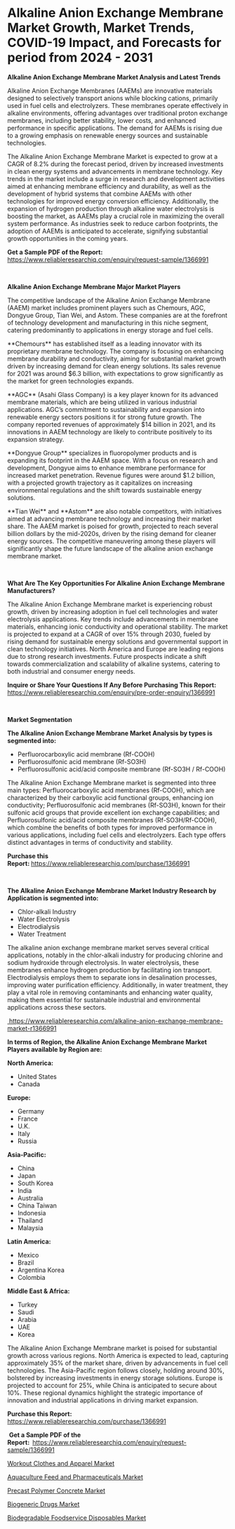 <p><h1>Alkaline Anion Exchange Membrane Market Growth, Market Trends, COVID-19 Impact, and Forecasts for period from 2024 - 2031</h1></p><p><strong>Alkaline Anion Exchange Membrane Market Analysis and Latest Trends</strong></p>
<p><p>Alkaline Anion Exchange Membranes (AAEMs) are innovative materials designed to selectively transport anions while blocking cations, primarily used in fuel cells and electrolyzers. These membranes operate effectively in alkaline environments, offering advantages over traditional proton exchange membranes, including better stability, lower costs, and enhanced performance in specific applications. The demand for AAEMs is rising due to a growing emphasis on renewable energy sources and sustainable technologies.</p><p>The Alkaline Anion Exchange Membrane Market is expected to grow at a CAGR of 8.2% during the forecast period, driven by increased investments in clean energy systems and advancements in membrane technology. Key trends in the market include a surge in research and development activities aimed at enhancing membrane efficiency and durability, as well as the development of hybrid systems that combine AAEMs with other technologies for improved energy conversion efficiency. Additionally, the expansion of hydrogen production through alkaline water electrolysis is boosting the market, as AAEMs play a crucial role in maximizing the overall system performance. As industries seek to reduce carbon footprints, the adoption of AAEMs is anticipated to accelerate, signifying substantial growth opportunities in the coming years.</p></p>
<p><strong>Get a Sample PDF of the Report:&nbsp;</strong> <a href="https://www.reliableresearchiq.com/enquiry/request-sample/1366991?utm_campaign=100&utm_medium=2&utm_source=Github&utm_content=ia&utm_term=06122024&utm_id=alkaline-anion-exchange-membrane">https://www.reliableresearchiq.com/enquiry/request-sample/1366991</a></p>
<p>&nbsp;</p>
<p><strong>Alkaline Anion Exchange Membrane Major Market Players</strong></p>
<p><p>The competitive landscape of the Alkaline Anion Exchange Membrane (AAEM) market includes prominent players such as Chemours, AGC, Dongyue Group, Tian Wei, and Astom. These companies are at the forefront of technology development and manufacturing in this niche segment, catering predominantly to applications in energy storage and fuel cells.</p><p>**Chemours** has established itself as a leading innovator with its proprietary membrane technology. The company is focusing on enhancing membrane durability and conductivity, aiming for substantial market growth driven by increasing demand for clean energy solutions. Its sales revenue for 2021 was around $6.3 billion, with expectations to grow significantly as the market for green technologies expands.</p><p>**AGC** (Asahi Glass Company) is a key player known for its advanced membrane materials, which are being utilized in various industrial applications. AGC’s commitment to sustainability and expansion into renewable energy sectors positions it for strong future growth. The company reported revenues of approximately $14 billion in 2021, and its innovations in AAEM technology are likely to contribute positively to its expansion strategy.</p><p>**Dongyue Group** specializes in fluoropolymer products and is expanding its footprint in the AAEM space. With a focus on research and development, Dongyue aims to enhance membrane performance for increased market penetration. Revenue figures were around $1.2 billion, with a projected growth trajectory as it capitalizes on increasing environmental regulations and the shift towards sustainable energy solutions.</p><p>**Tian Wei** and **Astom** are also notable competitors, with initiatives aimed at advancing membrane technology and increasing their market share. The AAEM market is poised for growth, projected to reach several billion dollars by the mid-2020s, driven by the rising demand for cleaner energy sources. The competitive maneuvering among these players will significantly shape the future landscape of the alkaline anion exchange membrane market.</p></p>
<p>&nbsp;</p>
<p><strong>What Are The Key Opportunities For Alkaline Anion Exchange Membrane Manufacturers?</strong></p>
<p><p>The Alkaline Anion Exchange Membrane market is experiencing robust growth, driven by increasing adoption in fuel cell technologies and water electrolysis applications. Key trends include advancements in membrane materials, enhancing ionic conductivity and operational stability. The market is projected to expand at a CAGR of over 15% through 2030, fueled by rising demand for sustainable energy solutions and governmental support in clean technology initiatives. North America and Europe are leading regions due to strong research investments. Future prospects indicate a shift towards commercialization and scalability of alkaline systems, catering to both industrial and consumer energy needs.</p></p>
<p><strong>Inquire or Share Your Questions If Any Before Purchasing This Report:</strong> <a href="https://www.reliableresearchiq.com/enquiry/pre-order-enquiry/1366991?utm_campaign=100&utm_medium=2&utm_source=Github&utm_content=ia&utm_term=06122024&utm_id=alkaline-anion-exchange-membrane">https://www.reliableresearchiq.com/enquiry/pre-order-enquiry/1366991</a></p>
<p>&nbsp;</p>
<p><strong>Market Segmentation</strong></p>
<p><strong>The Alkaline Anion Exchange Membrane Market Analysis by types is segmented into:</strong></p>
<p><ul><li>Perfluorocarboxylic acid membrane (Rf-COOH)</li><li>Perfluorosulfonic acid membrane (Rf-SO3H)</li><li>Perfluorosulfonic acid/acid composite membrane (Rf-SO3H / Rf-COOH)</li></ul></p>
<p><p>The Alkaline Anion Exchange Membrane market is segmented into three main types: Perfluorocarboxylic acid membranes (Rf-COOH), which are characterized by their carboxylic acid functional groups, enhancing ion conductivity; Perfluorosulfonic acid membranes (Rf-SO3H), known for their sulfonic acid groups that provide excellent ion exchange capabilities; and Perfluorosulfonic acid/acid composite membranes (Rf-SO3H/Rf-COOH), which combine the benefits of both types for improved performance in various applications, including fuel cells and electrolyzers. Each type offers distinct advantages in terms of conductivity and stability.</p></p>
<p><strong>Purchase this Report:&nbsp;</strong><a href="https://www.reliableresearchiq.com/purchase/1366991?utm_campaign=100&utm_medium=2&utm_source=Github&utm_content=ia&utm_term=06122024&utm_id=alkaline-anion-exchange-membrane">https://www.reliableresearchiq.com/purchase/1366991</a></p>
<p>&nbsp;</p>
<p><strong>The Alkaline Anion Exchange Membrane Market Industry Research by Application is segmented into:</strong></p>
<p><ul><li>Chlor-alkali Industry</li><li>Water Electrolysis</li><li>Electrodialysis</li><li>Water Treatment</li></ul></p>
<p><p>The alkaline anion exchange membrane market serves several critical applications, notably in the chlor-alkali industry for producing chlorine and sodium hydroxide through electrolysis. In water electrolysis, these membranes enhance hydrogen production by facilitating ion transport. Electrodialysis employs them to separate ions in desalination processes, improving water purification efficiency. Additionally, in water treatment, they play a vital role in removing contaminants and enhancing water quality, making them essential for sustainable industrial and environmental applications across these sectors.</p></p>
<p><a href="https://www.reliableresearchiq.com/alkaline-anion-exchange-membrane-market-r1366991?utm_campaign=100&utm_medium=2&utm_source=Github&utm_content=ia&utm_term=06122024&utm_id=alkaline-anion-exchange-membrane">&nbsp;https://www.reliableresearchiq.com/alkaline-anion-exchange-membrane-market-r1366991</a></p>
<p><strong>In terms of Region, the Alkaline Anion Exchange Membrane Market Players available by Region are:</strong></p>
<p>
    <p> <strong> North America: </strong>
        <ul>
            <li>United States</li>
            <li>Canada</li>
        </ul>
        </p> 
    <p> <strong> Europe: </strong>
        <ul>
            <li>Germany</li>
            <li>France</li>
            <li>U.K.</li>
            <li>Italy</li>
            <li>Russia</li>
        </ul>
        </p> 
    <p> <strong> Asia-Pacific: </strong>
        <ul>
            <li>China</li>
            <li>Japan</li>
            <li>South Korea</li>
            <li>India</li>
            <li>Australia</li>
            <li>China Taiwan</li>
            <li>Indonesia</li>
            <li>Thailand</li>
            <li>Malaysia</li>
        </ul>
        </p> 
    <p> <strong> Latin America: </strong>
        <ul>
            <li>Mexico</li>
            <li>Brazil</li>
            <li>Argentina Korea</li>
            <li>Colombia</li>
        </ul>
        </p> 
    <p> <strong> Middle East & Africa: </strong>
        <ul>
            <li>Turkey</li>
            <li>Saudi</li>
            <li>Arabia</li>
            <li>UAE</li>
            <li>Korea</li>
        </ul>
    </p>
    </p>
<p><p>The Alkaline Anion Exchange Membrane market is poised for substantial growth across various regions. North America is expected to lead, capturing approximately 35% of the market share, driven by advancements in fuel cell technologies. The Asia-Pacific region follows closely, holding around 30%, bolstered by increasing investments in energy storage solutions. Europe is projected to account for 25%, while China is anticipated to secure about 10%. These regional dynamics highlight the strategic importance of innovation and industrial applications in driving market expansion.</p></p>
<p><strong>Purchase this Report: </strong><a href="https://www.reliableresearchiq.com/purchase/1366991?utm_campaign=100&utm_medium=2&utm_source=Github&utm_content=ia&utm_term=06122024&utm_id=alkaline-anion-exchange-membrane">https://www.reliableresearchiq.com/purchase/1366991</a></p>
<p>&nbsp;<strong>Get a Sample PDF of the Report:&nbsp;&nbsp;</strong><a href="https://www.reliableresearchiq.com/enquiry/request-sample/1366991?utm_campaign=100&utm_medium=2&utm_source=Github&utm_content=ia&utm_term=06122024&utm_id=alkaline-anion-exchange-membrane">https://www.reliableresearchiq.com/enquiry/request-sample/1366991</a></p>
<p><strong></strong></p>
<p><p><a href="https://issuu.com/reportprime-2/docs/workout-clothes-and-apparel-market-size-2030.pptx?utm_campaign=100&utm_medium=2&utm_source=Github&utm_content=ia&utm_term=06122024&utm_id=alkaline-anion-exchange-membrane">Workout Clothes and Apparel Market</a></p><p><a href="https://www.linkedin.com/pulse/aquaculture-feed-pharmaceuticals-market-competitive-landscape-eupee?utm_campaign=100&utm_medium=2&utm_source=Github&utm_content=ia&utm_term=06122024&utm_id=alkaline-anion-exchange-membrane">Aquaculture Feed and Pharmaceuticals Market</a></p><p><a href="https://issuu.com/reportprime-2/docs/precast-polymer-concrete-market-size-2030.pptx?utm_campaign=100&utm_medium=2&utm_source=Github&utm_content=ia&utm_term=06122024&utm_id=alkaline-anion-exchange-membrane">Precast Polymer Concrete Market</a></p><p><a href="https://www.linkedin.com/pulse/global-biogeneric-drugs-market-set-expansion-projected-42-ydsae?utm_campaign=100&utm_medium=2&utm_source=Github&utm_content=ia&utm_term=06122024&utm_id=alkaline-anion-exchange-membrane">Biogeneric Drugs Market</a></p><p><a href="https://www.linkedin.com/pulse/biodegradable-foodservice-disposables-market-size-forecast-2024-cvlvf?utm_campaign=100&utm_medium=2&utm_source=Github&utm_content=ia&utm_term=06122024&utm_id=alkaline-anion-exchange-membrane">Biodegradable Foodservice Disposables Market</a></p></p>